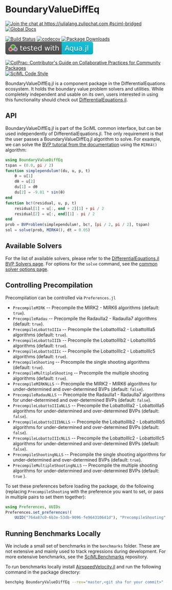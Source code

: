# BoundaryValueDiffEq

[![Join the chat at https://julialang.zulipchat.com #sciml-bridged](https://img.shields.io/static/v1?label=Zulip&message=chat&color=9558b2&labelColor=389826)](https://julialang.zulipchat.com/#narrow/stream/279055-sciml-bridged)
[![Global Docs](https://img.shields.io/badge/docs-SciML-blue.svg)](https://docs.sciml.ai/DiffEqDocs/stable/)

[![Build Status](https://github.com/SciML/BoundaryValueDiffEq.jl/workflows/CI/badge.svg)](https://github.com/SciML/BoundaryValueDiffEq.jl/actions?query=workflow%3ACI)
[![codecov](https://codecov.io/gh/SciML/BoundaryValueDiffEq.jl/branch/master/graph/badge.svg)](https://codecov.io/gh/SciML/BoundaryValueDiffEq.jl)
[![Package Downloads](https://shields.io/endpoint?url=https://pkgs.genieframework.com/api/v1/badge/BoundaryValueDiffEq)](https://pkgs.genieframework.com?packages=BoundaryValueDiffEq)
[![Aqua QA](https://raw.githubusercontent.com/JuliaTesting/Aqua.jl/master/badge.svg)](https://github.com/JuliaTesting/Aqua.jl)

[![ColPrac: Contributor's Guide on Collaborative Practices for Community Packages](https://img.shields.io/badge/ColPrac-Contributor%27s%20Guide-blueviolet)](https://github.com/SciML/ColPrac)
[![SciML Code Style](https://img.shields.io/static/v1?label=code%20style&message=SciML&color=9558b2&labelColor=389826)](https://github.com/SciML/SciMLStyle)

BoundaryValueDiffEq.jl is a component package in the DifferentialEquations ecosystem. It holds the
boundary value problem solvers and utilities. While completely independent
and usable on its own, users interested in using this
functionality should check out [DifferentialEquations.jl](https://github.com/JuliaDiffEq/DifferentialEquations.jl).

## API

BoundaryValueDiffEq.jl is part of the SciML common interface, but can be used independently of DifferentialEquations.jl. The only requirement is that the user passes a BoundaryValueDiffEq.jl algorithm to solve. For example, we can solve the [BVP tutorial from the documentation](https://docs.sciml.ai/DiffEqDocs/stable/tutorials/bvp_example/) using the `MIRK4()` algorithm:

```julia
using BoundaryValueDiffEq
tspan = (0.0, pi / 2)
function simplependulum!(du, u, p, t)
    θ = u[1]
    dθ = u[2]
    du[1] = dθ
    du[2] = -9.81 * sin(θ)
end
function bc!(residual, u, p, t)
    residual[1] = u[:, end ÷ 2][1] + pi / 2
    residual[2] = u[:, end][1] - pi / 2
end
prob = BVProblem(simplependulum!, bc!, [pi / 2, pi / 2], tspan)
sol = solve(prob, MIRK4(), dt = 0.05)
```

## Available Solvers

For the list of available solvers, please refer to the [DifferentialEquations.jl BVP Solvers page](https://docs.sciml.ai/DiffEqDocs/stable/solvers/bvp_solve/). For options for the `solve` command, see the [common solver options page](https://docs.sciml.ai/DiffEqDocs/stable/basics/common_solver_opts/).

## Controlling Precompilation

Precompilation can be controlled via `Preferences.jl`

  - `PrecompileMIRK` -- Precompile the MIRK2 - MIRK6 algorithms (default: `true`).
  - `PrecompileRadau` -- Precompile the RadauIIa2 - RadauIIa7 algorithms (default: `true`).
  - `PrecompileLobattoIIIa` -- Precompile the LobattoIIIa2 - LobattoIIIa5 algorithms (default: `true`).
  - `PrecompileLobattoIIIb` -- Precompile the LobattoIIIb2 - LobattoIIIb5 algorithms (default: `true`).
  - `PrecompileLobattoIIIc` -- Precompile the LobattoIIIc2 - LobattoIIIc5 algorithms (default: `true`).
  - `PrecompileShooting` -- Precompile the single shooting algorithms (default: `true`).
  - `PrecompileMultipleShooting` -- Precompile the multiple shooting algorithms (default: `true`).
  - `PrecompileMIRKNLLS` -- Precompile the MIRK2 - MIRK6 algorithms for under-determined and over-determined BVPs (default: `false`).
  - `PrecompileRadauNLLS` -- Precompile the RadauIIa1 - RadauIIa7 algorithms for under-determined and over-determined BVPs (default: `false`).
  - `PrecompileLobattoIIIaNLLS` -- Precompile the LobattoIIIa2 - LobattoIIIa5 algorithms for under-determined and over-determined BVPs (default: `false`).
  - `PrecompileLobattoIIIbNLLS` -- Precompile the LobattoIIIb2 - LobattoIIIb5 algorithms for under-determined and over-determined BVPs (default: `false`).
  - `PrecompileLobattoIIIcNLLS` -- Precompile the LobattoIIIc2 - LobattoIIIc5 algorithms for under-determined and over-determined BVPs (default: `false`).
  - `PrecompileShootingNLLS` -- Precompile the single shooting algorithms for under-determined and over-determined BVPs (default: `true`).
  - `PrecompileMultipleShootingNLLS` -- Precompile the multiple shooting algorithms for under-determined and over-determined BVPs (default: `true` ).

To set these preferences before loading the package, do the following (replacing `PrecompileShooting` with the preference you want to set, or pass in multiple pairs to set them together):

```julia
using Preferences, UUIDs
Preferences.set_preferences!(
    UUID("764a87c0-6b3e-53db-9096-fe964310641d"), "PrecompileShooting" => false)
```

## Running Benchmarks Locally

We include a small set of benchmarks in the `benchmarks` folder. These are not extensive and mainly used to track regressions during development. For more extensive benchmarks, see the [SciMLBenchmarks](https://github.com/SciML/SciMLBenchmarks.jl) repository.

To run benchmarks locally install [AirspeedVelocity.jl](https://github.com/MilesCranmer/AirspeedVelocity.jl) and run the following command in the package directory:

```bash
benchpkg BoundaryValueDiffEq --rev="master,<git sha for your commit>" --bench-on="master"
```
